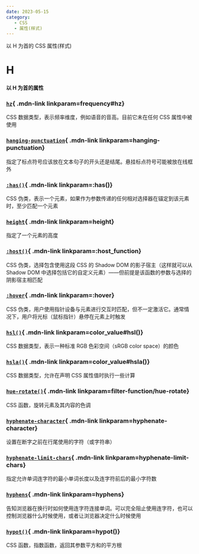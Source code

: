 ```yaml
---
date: 2023-05-15
category:
   - CSS
   - 属性(样式) 
---
```


以 H 为首的 CSS 属性(样式) 

<!-- more -->


# H

#### 以 H 为首的属性

<Mcard>

### [`hz`][zh-link]{ .mdn-link linkparam=frequency#hz}
CSS 数据类型，表示频率维度，例如语音的音高。目前它未在任何 CSS 属性中被使用
</Mcard>

<Mcard>

### [`hanging-punctuation`][zh-link]{ .mdn-link linkparam=hanging-punctuation}
指定了标点符号应该放在文本句子的开头还是结尾。悬挂标点符号可能被放在线框外
</Mcard>

<Mcard>

### [`:has()`][zh-link]{ .mdn-link linkparam=:has()}
CSS 伪类，表示一个元素，如果作为参数传递的任何相对选择器在锚定到该元素时，至少匹配一个元素
</Mcard>

<Mcard>

### [`height`][zh-link]{ .mdn-link linkparam=height}
指定了一个元素的高度
</Mcard>

<Mcard>

### [`:host()`][zh-link]{ .mdn-link linkparam=:host_function}
CSS 伪类，选择包含使用这段 CSS 的 Shadow DOM 的影子宿主（这样就可以从 Shadow DOM 中选择包括它的自定义元素）——但前提是该函数的参数与选择的阴影宿主相匹配
</Mcard>

<Mcard>

### [`:hover`][zh-link]{ .mdn-link linkparam=:hover}
CSS 伪类，用户使用指针设备与元素进行交互时匹配，但不一定激活它。通常情况下，用户将光标（鼠标指针）悬停在元素上时触发
</Mcard>

<Mcard>

### [`hsl()`][zh-link]{ .mdn-link linkparam=color_value#hsl()}
CSS 数据类型，表示一种标准 RGB 色彩空间（sRGB color space）的颜色
</Mcard>

<Mcard>

### [`hsla()`][zh-link]{ .mdn-link linkparam=color_value#hsla()}
CSS 数据类型，允许在声明 CSS 属性值时执行一些计算
</Mcard>

<Mcard>

### [`hue-rotate()`][en-link]{ .mdn-link linkparam=filter-function/hue-rotate}
CSS 函数，旋转元素及其内容的色调
</Mcard>

<Mcard>

### [`hyphenate-character`][en-link]{ .mdn-link linkparam=hyphenate-character}
设置在断字之前在行尾使用的字符（或字符串）
</Mcard>

<Mcard>

### [`hyphenate-limit-chars`][en-link]{ .mdn-link linkparam=hyphenate-limit-chars}
指定允许单词连字符的最小单词长度以及连字符前后的最小字符数
</Mcard>

<Mcard>

### [`hyphens`][zh-link]{ .mdn-link linkparam=hyphens}
告知浏览器在换行时如何使用连字符连接单词。可以完全阻止使用连字符，也可以控制浏览器什么时候使用，或者让浏览器决定什么时候使用
</Mcard>

<Mcard>

### [`hypot()`][en-link]{ .mdn-link linkparam=hypot()}
CSS 函数，指数函数，返回其参数平方和的平方根
</Mcard>

[zh-link]:https://developer.mozilla.org/zh-CN/docs/Web/CSS/
[en-link]:https://developer.mozilla.org/en-US/docs/Web/CSS/